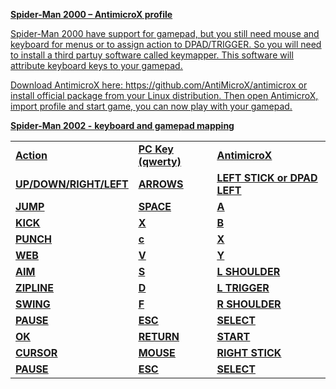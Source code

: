 <u>**Spider-Man 2000 – AntimicroX profile<u>**

Spider-Man 2000 have support for gamepad, but you still need mouse and keyboard for menus or to assign action to DPAD/TRIGGER. 
So you will need to install a third partuy software called keymapper. This software will attribute keyboard keys to your gamepad.

Download AntimicroX here: https://github.com/AntiMicroX/antimicrox 
or install official package from your Linux distribution. 
Then open AntimicroX, import profile and start game, you can now play with your gamepad.

<u>**Spider-Man 2002 -**</u> <u>**keyboard and gamepad mapping**</u>

|                        |                     |                             |
|------------------------|---------------------|-----------------------------|
| **Action**             | **PC Key (qwerty)** | **AntimicroX**              |
| **UP/DOWN/RIGHT/LEFT** | **ARROWS**          | **LEFT STICK or DPAD LEFT** |
| **JUMP**               | **SPACE**           | **A**                       |
| **KICK**               | **X**               | **B**                       |
| **PUNCH**              | **c**               | **X**                       |
| **WEB**                | **V**               | **Y**                       |
| **AIM**                | **S**               | **L SHOULDER**              |
| **ZIPLINE**            | **D**               | **L TRIGGER**               |
| **SWING**              | **F**               | **R SHOULDER**              |
| **PAUSE**              | **ESC**             | **SELECT**                  |
| **OK**                 | **RETURN**          | **START**                   |
| **CURSOR**             | **MOUSE**           | **RIGHT STICK**             |
| **PAUSE**              | **ESC**             | **SELECT**                  |

  
  
